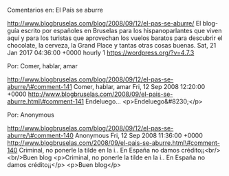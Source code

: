 Comentarios en: El País se aburre

http://www.blogbruselas.com/blog/2008/09/12/el-pas-se-aburre/ El
blog-guía escrito por españoles en Bruselas para los hispanoparlantes
que viven aquí y para los turistas que aprovechan los vuelos baratos
para descubrir el chocolate, la cerveza, la Grand Place y tantas otras
cosas buenas. Sat, 21 Jan 2017 04:36:00 +0000 hourly 1
https://wordpress.org/?v=4.7.3

Por: Comer, hablar, amar

http://www.blogbruselas.com/blog/2008/09/12/el-pas-se-aburre/\#comment-141
Comer, hablar, amar Fri, 12 Sep 2008 12:20:00 +0000
http://www.blogbruselas.com/2008/09/el-pais-se-aburre.html\#comment-141
Endeluego\... \<p\>Endeluego&\#8230;\</p\>

Por: Anonymous

http://www.blogbruselas.com/blog/2008/09/12/el-pas-se-aburre/\#comment-140
Anonymous Fri, 12 Sep 2008 11:36:00 +0000
http://www.blogbruselas.com/2008/09/el-pais-se-aburre.html\#comment-140
Criminal, no ponerle la tilde en la i.. En España no damos
crédito¡¡&lt;br/&gt;&lt;br/&gt;Buen blog \<p\>Criminal, no ponerle la
tilde en la i.. En España no damos crédito¡¡\</p\> \<p\>Buen blog\</p\>
